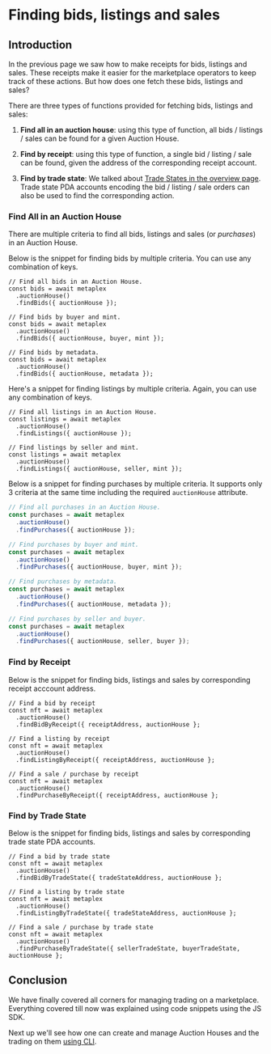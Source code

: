 # Finding bids, listings and sales

## Introduction

In the previous page we saw how to make receipts for bids, listings and sales. These receipts make it easier for the marketplace operators to keep track of these actions. But how does one fetch these bids, listings and sales?

<Accordion>
<AccordionItem title="JS SDK" open={true}>
<div className="accordion-item-padding">

There are three types of functions provided for fetching bids, listings and sales:

1. **Find all in an auction house**: using this type of function, all bids / listings / sales can be found for a given Auction House.

2. **Find by receipt**: using this type of function, a single bid / listing / sale can be found, given the address of the corresponding receipt account.

3. **Find by trade state**: We talked about [Trade States in the overview page](#TODO). Trade state PDA accounts encoding the bid / listing / sale orders can also be used to find the corresponding action.

</div>
</AccordionItem>
</Accordion>

### Find All in an Auction House

<Accordion>
<AccordionItem title="JS SDK" open={true}>
<div className="accordion-item-padding">

There are multiple criteria to find all bids, listings and sales (or *purchases*) in an Auction House.

Below is the snippet for finding bids by multiple criteria. You can use any combination of keys.
     
```tsx
// Find all bids in an Auction House.
const bids = await metaplex
  .auctionHouse()
  .findBids({ auctionHouse });

// Find bids by buyer and mint.
const bids = await metaplex
  .auctionHouse()
  .findBids({ auctionHouse, buyer, mint });

// Find bids by metadata.
const bids = await metaplex
  .auctionHouse()
  .findBids({ auctionHouse, metadata });
```

Here's a snippet for finding listings by multiple criteria. Again, you can use any combination of keys.

```tsx
// Find all listings in an Auction House.
const listings = await metaplex
  .auctionHouse()
  .findListings({ auctionHouse });

// Find listings by seller and mint.
const listings = await metaplex
  .auctionHouse()
  .findListings({ auctionHouse, seller, mint });
```

Below is a snippet for finding purchases by multiple criteria. It supports only 3 criteria at the same time including the required `auctionHouse` attribute.

```ts
// Find all purchases in an Auction House.
const purchases = await metaplex
  .auctionHouse()
  .findPurchases({ auctionHouse });

// Find purchases by buyer and mint.
const purchases = await metaplex
  .auctionHouse()
  .findPurchases({ auctionHouse, buyer, mint });

// Find purchases by metadata.
const purchases = await metaplex
  .auctionHouse()
  .findPurchases({ auctionHouse, metadata });

// Find purchases by seller and buyer.
const purchases = await metaplex
  .auctionHouse()
  .findPurchases({ auctionHouse, seller, buyer });
```

</div>
</AccordionItem>
</Accordion>

### Find by Receipt

<Accordion>
<AccordionItem title="JS SDK" open={true}>
<div className="accordion-item-padding">

Below is the snippet for finding bids, listings and sales by corresponding receipt acccount address.
     
```tsx
// Find a bid by receipt
const nft = await metaplex
  .auctionHouse()
  .findBidByReceipt({ receiptAddress, auctionHouse };

// Find a listing by receipt
const nft = await metaplex
  .auctionHouse()
  .findListingByReceipt({ receiptAddress, auctionHouse };

// Find a sale / purchase by receipt
const nft = await metaplex
  .auctionHouse()
  .findPurchaseByReceipt({ receiptAddress, auctionHouse };
```

</div>
</AccordionItem>
</Accordion>

### Find by Trade State

<Accordion>
<AccordionItem title="JS SDK" open={true}>
<div className="accordion-item-padding">

Below is the snippet for finding bids, listings and sales by corresponding trade state PDA accounts.
     
```tsx
// Find a bid by trade state
const nft = await metaplex
  .auctionHouse()
  .findBidByTradeState({ tradeStateAddress, auctionHouse };

// Find a listing by trade state
const nft = await metaplex
  .auctionHouse()
  .findListingByTradeState({ tradeStateAddress, auctionHouse };

// Find a sale / purchase by trade state
const nft = await metaplex
  .auctionHouse()
  .findPurchaseByTradeState({ sellerTradeState, buyerTradeState, auctionHouse };
```

</div>
</AccordionItem>
</Accordion>

## Conclusion

We have finally covered all corners for managing trading on a marketplace. Everything covered till now was explained using code snippets using the JS SDK. 

Next up we'll see how one can create and manage Auction Houses and the trading on them [using CLI](#TODO).
